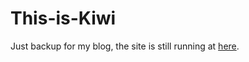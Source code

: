 # This-is-Kiwi

Just backup for my blog, the site is still running at [here](https://nyan.kiwi.cat).
